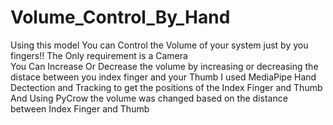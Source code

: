 # Volume_Control_By_Hand
Using this model You can Control the Volume of your system just by you fingers!! The Only requirement is a Camera  
You Can Increase Or Decrease the volume by increasing or decreasing the distace between you index finger and your Thumb
I used MediaPipe Hand Dectection and Tracking to get the positions of the Index Finger and Thumb
And Using PyCrow the volume was changed based on the distance between Index Finger and Thumb
